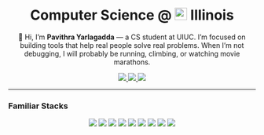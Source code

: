 <h1 align="center">Computer Science  @ <img src="https://upload.wikimedia.org/wikipedia/commons/1/13/Illinois_Logo.png" height="25" /> Illinois
</h1>

<p align="center">
  👋 Hi, I’m <strong>Pavithra Yarlagadda</strong> — a CS student at UIUC.  I’m focused on building tools that help real people solve real problems. When I’m not debugging, I will probably be running, climbing, or watching movie marathons.



<p align="center">
  <a href="https://linkedin.com/in/pyarla">
    <img src="https://img.shields.io/badge/LinkedIn-blue?logo=linkedin&logoColor=white" />
  </a>
  <a href="https://github.com/PYarla2">
    <img src="https://img.shields.io/badge/GitHub-black?logo=github&logoColor=white" />
  </a>
  <a href="https://twitter.com/pyrla">
    <img src="https://img.shields.io/badge/Twitter-1DA1F2?logo=twitter&logoColor=white" />
  </a>
</p>

---

### Familiar Stacks

<p align="center">
  <img src="https://img.shields.io/badge/Python-3776AB?logo=python&logoColor=white" />
  <img src="https://img.shields.io/badge/JavaScript-F7DF1E?logo=javascript&logoColor=black" />
  <img src="https://img.shields.io/badge/C++-00599C?logo=c%2B%2B&logoColor=white" />
  <img src="https://img.shields.io/badge/React-20232A?logo=react&logoColor=61DAFB" />
  <img src="https://img.shields.io/badge/Node.js-339933?logo=nodedotjs&logoColor=white" />
  <img src="https://img.shields.io/badge/Express-000000?logo=express&logoColor=white" />
  <img src="https://img.shields.io/badge/Supabase-3ECF8E?logo=supabase&logoColor=white" />
  <img src="https://img.shields.io/badge/PostgreSQL-4169E1?logo=postgresql&logoColor=white" />
  <img src="https://img.shields.io/badge/Tailwind-06B6D4?logo=tailwindcss&logoColor=white" />
</p>
